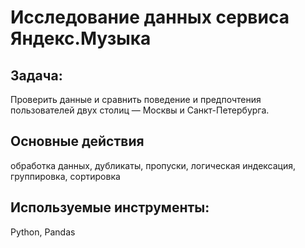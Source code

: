 # Исследование данных сервиса Яндекс.Музыка

## Задача:

Проверить данные и сравнить поведение и предпочтения пользователей двух столиц — Москвы и Санкт-Петербурга.

## Основные действия

обработка данных, дубликаты, пропуски, логическая индексация, группировка, сортировка

## Используемые инструменты:
Python, Pandas

